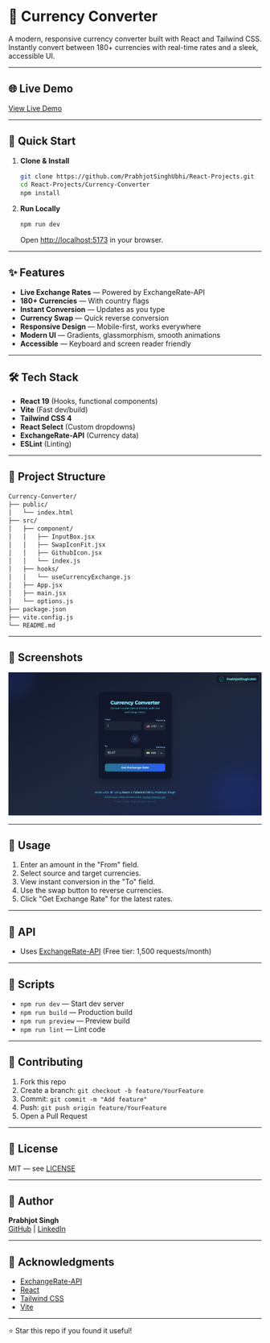 # 💱 Currency Converter

A modern, responsive currency converter built with React and Tailwind CSS. Instantly convert between 180+ currencies with real-time rates and a sleek, accessible UI.

---

<!-- Live Demo Link Placeholder -->
## 🌐 Live Demo

[View Live Demo](#) <!-- TODO: Add your deployment URL here -->

---

## 🚀 Quick Start

1. **Clone & Install**
   ```bash
   git clone https://github.com/PrabhjotSinghUbhi/React-Projects.git
   cd React-Projects/Currency-Converter
   npm install
   ```

2. **Run Locally**
   ```bash
   npm run dev
   ```
   Open [http://localhost:5173](http://localhost:5173) in your browser.

---

## ✨ Features

- **Live Exchange Rates** — Powered by ExchangeRate-API
- **180+ Currencies** — With country flags
- **Instant Conversion** — Updates as you type
- **Currency Swap** — Quick reverse conversion
- **Responsive Design** — Mobile-first, works everywhere
- **Modern UI** — Gradients, glassmorphism, smooth animations
- **Accessible** — Keyboard and screen reader friendly

---

## 🛠️ Tech Stack

- **React 19** (Hooks, functional components)
- **Vite** (Fast dev/build)
- **Tailwind CSS 4**
- **React Select** (Custom dropdowns)
- **ExchangeRate-API** (Currency data)
- **ESLint** (Linting)

---

## 📂 Project Structure

```
Currency-Converter/
├── public/
│   └── index.html
├── src/
│   ├── component/
│   │   ├── InputBox.jsx
│   │   ├── SwapIconFit.jsx
│   │   ├── GithubIcon.jsx
│   │   └── index.js
│   ├── hooks/
│   │   └── useCurrencyExchange.js
│   ├── App.jsx
│   ├── main.jsx
│   └── options.js
├── package.json
├── vite.config.js
└── README.md
```

---

## 📸 Screenshots

![App Screenshot](./public/image.png)

---

## 📝 Usage

1. Enter an amount in the "From" field.
2. Select source and target currencies.
3. View instant conversion in the "To" field.
4. Use the swap button to reverse currencies.
5. Click "Get Exchange Rate" for the latest rates.

---

## 🔗 API

- Uses [ExchangeRate-API](https://exchangerate-api.com/) (Free tier: 1,500 requests/month)

---

## 🧩 Scripts

- `npm run dev` — Start dev server
- `npm run build` — Production build
- `npm run preview` — Preview build
- `npm run lint` — Lint code

---

## 🤝 Contributing

1. Fork this repo
2. Create a branch: `git checkout -b feature/YourFeature`
3. Commit: `git commit -m "Add feature"`
4. Push: `git push origin feature/YourFeature`
5. Open a Pull Request

---

## 📄 License

MIT — see [LICENSE](LICENSE)

---

## 👤 Author

**Prabhjot Singh**  
[GitHub](https://github.com/PrabhjotSinghUbhi) | [LinkedIn](https://www.linkedin.com/in/prabhjot-singh-0a7780306)

---

## 🙏 Acknowledgments

- [ExchangeRate-API](https://exchangerate-api.com/)
- [React](https://reactjs.org/)
- [Tailwind CSS](https://tailwindcss.com/)
- [Vite](https://vitejs.dev/)

---

⭐️ Star this repo if you found it useful!